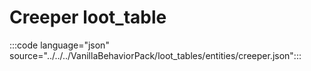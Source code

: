 # Creeper loot_table

:::code language="json" source="../../../VanillaBehaviorPack/loot_tables/entities/creeper.json":::